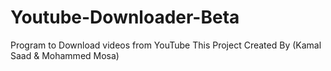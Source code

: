 # Youtube-Downloader-Beta
Program to Download videos from YouTube 
This Project Created By (Kamal Saad & Mohammed Mosa)

